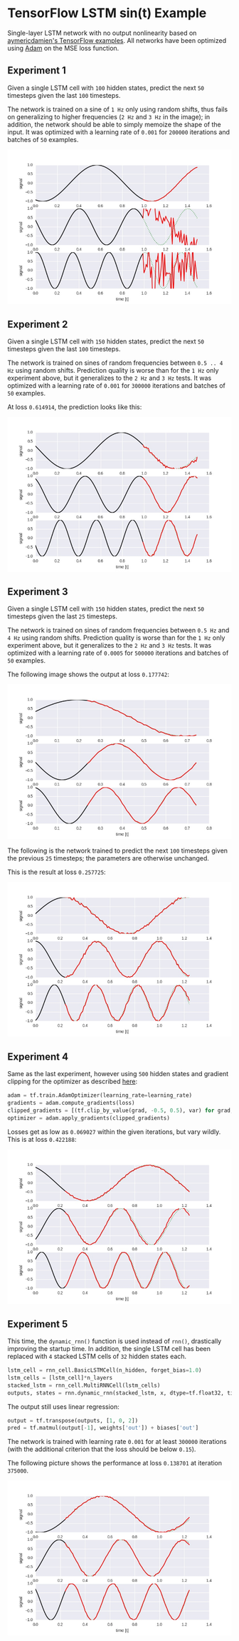 # TensorFlow LSTM sin(t) Example

Single-layer LSTM network with no output nonlinearity based on [aymericdamien's TensorFlow examples](https://github.com/aymericdamien/TensorFlow-Examples/). 
All networks have been optimized using [Adam](https://arxiv.org/abs/1412.6980) on the MSE loss function.

## Experiment 1

Given a single LSTM cell with `100` hidden states, predict the next `50` timesteps 
given the last `100` timesteps. 

The network is trained on a sine of `1 Hz` only using random shifts, thus fails on
generalizing to higher frequencies (`2 Hz` and `3 Hz` in the image); in addition, the
network should be able to simply memoize the shape of the input.
It was optimized with a learning rate of `0.001` for `200000` iterations and 
batches of `50` examples.

![](images/tf-recurrent-sin.jpg)

## Experiment 2

Given a single LSTM cell with `150` hidden states, predict the next `50` timesteps 
given the last `100` timesteps. 

The network is trained on sines of random frequencies between `0.5 .. 4 Hz` using 
random shifts. Prediction quality is worse than for the `1 Hz` only experiment above,
but it generalizes to the `2 Hz` and `3 Hz` tests.
It was optimized with a learning rate of `0.001` for `300000` iterations and 
batches of `50` examples.

At loss `0.614914`, the prediction looks like this:

![](images/tf-recurrent-sin-2.jpg)

## Experiment 3

Given a single LSTM cell with `150` hidden states, predict the next `50` timesteps 
given the last `25` timesteps. 

The network is trained on sines of random frequencies between `0.5 Hz` and `4 Hz` using 
random shifts. Prediction quality is worse than for the `1 Hz` only experiment above,
but it generalizes to the `2 Hz` and `3 Hz` tests.
It was optimized with a learning rate of `0.0005` for `500000` iterations and 
batches of `50` examples.

The following image shows the output at loss `0.177742`:

![](images/tf-recurrent-sin-3.jpg)

The following is the network trained to predict the next `100` timesteps
given the previous `25` timesteps; the parameters are otherwise unchanged.

This is the result at loss `0.257725`:

![](images/tf-recurrent-sin-3.1.jpg)

## Experiment 4

Same as the last experiment, however using `500` hidden states and gradient clipping
for the optimizer as described [here](http://stackoverflow.com/a/36501922/195651):

```python
adam = tf.train.AdamOptimizer(learning_rate=learning_rate)
gradients = adam.compute_gradients(loss)
clipped_gradients = [(tf.clip_by_value(grad, -0.5, 0.5), var) for grad, var in gradients]
optimizer = adam.apply_gradients(clipped_gradients)
```

Losses get as low as `0.069027` within the given iterations, but vary wildly.
This is at loss `0.422188`:

![](images/tf-recurrent-sin-4.jpg)

## Experiment 5

This time, the `dynamic_rnn()` function is used instead of `rnn()`, drastically improving the 
startup time. In addition, the single LSTM cell has been replaced with `4` stacked 
LSTM cells of `32` hidden states each.

```python
lstm_cell = rnn_cell.BasicLSTMCell(n_hidden, forget_bias=1.0)
lstm_cells = [lstm_cell]*n_layers
stacked_lstm = rnn_cell.MultiRNNCell(lstm_cells)
outputs, states = rnn.dynamic_rnn(stacked_lstm, x, dtype=tf.float32, time_major=False)
```

The output still uses linear regression:

```python
output = tf.transpose(outputs, [1, 0, 2])
pred = tf.matmul(output[-1], weights['out']) + biases['out']
```

The network is trained with learning rate `0.001` for at least `300000` iterations
(with the additional criterion that the loss should be below `0.15`).

The following picture shows the performance at loss `0.138701` at iteration `375000`.

![](images/tf-recurrent-sin-5.jpg)